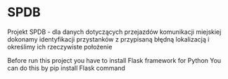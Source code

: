 # SPDB
Projekt SPDB - dla danych dotyczących przejazdów komunikacji miejskiej dokonamy identyfikacji przystanków z przypisaną błędną lokalizacją i określimy ich rzeczywiste położenie

Before run this project you have to install Flask framework for Python
You can do this by pip install Flask command